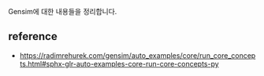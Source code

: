 

Gensim에 대한 내용들을 정리합니다.

## reference

- https://radimrehurek.com/gensim/auto_examples/core/run_core_concepts.html#sphx-glr-auto-examples-core-run-core-concepts-py